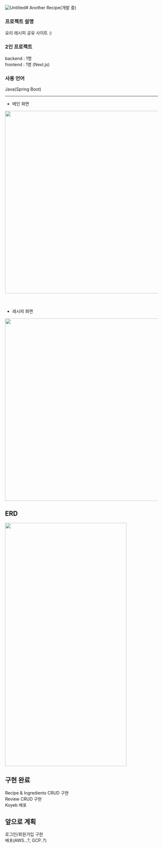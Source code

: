 ![Untitled](https://github.com/user-attachments/assets/5e940424-32da-42fc-82b2-8dee75e175f9)# Another Recipe(개발 중)

### 프로젝트 설명
요리 레시피 공유 사이트 :)

### 2인 프로젝트
backend : 1명
<br>
frontend : 1명 (Next.js)

### 사용 언어
Java(Spring Boot) 

---

- 메인 화면
<img src="https://github.com/user-attachments/assets/2eaa7e52-4e11-4438-89e5-00316022927f" width="600" height="600" />

<br>
<br>
<br>

- 레시피 화면
<img src="https://github.com/user-attachments/assets/d8aafc50-3639-49ff-b5f6-ed625f981823" width="600" height="600" />

## ERD
<img src="https://github.com/user-attachments/assets/9396e7ac-3f21-4507-9370-d97999b8a144" width="400" height="800" />

## 구현 완료
Recipe & Ingredients CRUD 구현<br>
Review CRUD 구현<br>
Koyeb 배포

## 앞으로 계획
로그인/회원가입 구현<br>
배포(AWS...?, GCP..?)
